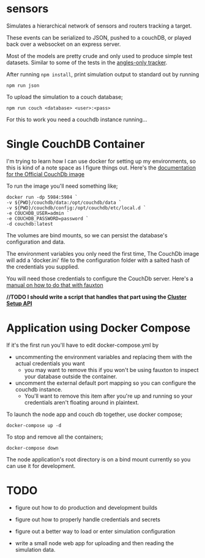 # sensors

Simulates a hierarchical network of sensors and routers tracking a target.

These events can be serialized to JSON, pushed to a couchDB, or played back over a websocket on an express server.

Most of the models are pretty crude and only used to produce simple test datasets. Similar to some of the tests in the [angles-only tracker](https://github.com/mas12498/tracker).

After running ```npm install```, print simulation output to standard out by running 
```
npm run json
```

To upload the simulation to a couch database;
```
npm run couch <database> <user>:<pass>
```
For this to work you need a couchdb instance running...

# Single CouchDB Container

I'm trying to learn how I can use docker for setting up my environments, so this is kind of a note space as I figure things out. Here's the [documentation for the Official CouchDb image](https://hub.docker.com/_/couchdb)

To run the image you'll need something like;
```
docker run -dp 5984:5984 `
-v ${PWD}/couchdb/data:/opt/couchdb/data `
-v ${PWD}/couchdb/config:/opt/couchdb/etc/local.d `
-e COUCHDB_USER=admin `
-e COUCHDB_PASSWORD=password `
-d couchdb:latest
```
The volumes are bind mounts, so we can persist the database's configuration and data.

The environment variables you only need the first time, The CouchDb image will add a 'docker.ini' file to the configuration folder with a salted hash of the credentials you supplied.

You will need those credentials to configure the CouchDb server. Here's a [manual on how to do that with fauxton](https://docs.couchdb.org/en/stable/setup/single-node.html)

**//TODO I should write a script that handles that part using the [Cluster Setup API](https://docs.couchdb.org/en/stable/setup/cluster.html#the-cluster-setup-api)**


# Application using Docker Compose

If it's the first run you'll have to edit docker-compose.yml by
 - uncommenting the environment variables and replacing them with the actual credentials you want
   - you may want to remove this if you won't be using fauxton to inspect your database outside the container.
 - uncomment the external default port mapping so you can configure the couchdb instance.
   - You'll want to remove this item after you're up and running so your credentials aren't floating around in plaintext.

To launch the node app and couch db together, use docker compose;
```
docker-compose up -d
```

To stop and remove all the containers;
```
docker-compose down
```

The node application's root directory is on a bind mount currently so you can use it for development.

# TODO

- figure out how to do production and development builds

- figure out how to properly handle credentials and secrets

- figure out a better way to load or enter simulation configuration

- write a small node web app for uploading and then reading the simulation data.